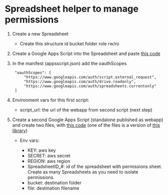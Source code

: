 # Spreadsheet helper to manage permissions

1. Create a new Spreadsheet
    - Create this structure
    id	bucket	folder	role  rw/ro

1. Create a Google Apps Script into the Spreadsheet and paste [this code](index.gs.js)

1. In the manifest (appsscript.json) add the oauthScopes

        "oauthScopes": [
            "https://www.googleapis.com/auth/script.external_request", 
            "https://www.googleapis.com/auth/drive.readonly",
            "https://www.googleapis.com/auth/spreadsheets.currentonly"
        ]

1. Environment vars for this first script:

    * script_url: the url of the webapp from second script (next step)


1. Create a second Google Apps Script (standalone published as webapp) and create two files, with [this code](/standalone/) (one of the files is a version of [this library](https://script.google.com/a/macros/uoc.edu/library/versions/d/1Qx-smYQLJ2B6ae7Pncbf_8QdFaNm0f-br4pbDg0DXsJ9mZJPdFcIEkw_))

    * Env vars:

        * KEY: aws key
        * SECRET: aws secret
        * REGION: aws region
        * SpreadsheetID_#: id of the spreadsheet with permissions sheet. Create as many Spreadsheets as you need to isolate permissions.
        * bucket: destination folder
        * file: destination filename